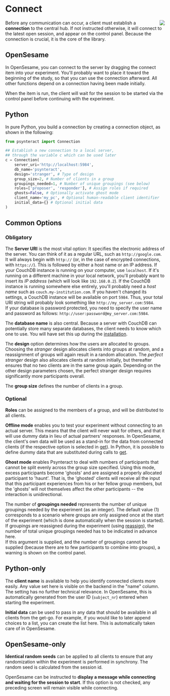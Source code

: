 # Connect

<img src="https://raw.githubusercontent.com/psynteract/psynteract-os/master/plugins/psynteract_connect/psynteract_connect_large.png" align="right">

Before any communication can occur, a client must establish a **connection** to
the central hub. If not instructed otherwise, it will connect to the latest open
session, and appear on the control panel. Because the connection is crucial, it
is the core of the library.

## OpenSesame

In OpenSesame, you can connect to the server by dragging the connect item
into your experiment. You'll probably want to place it toward the beginning of
the study, so that you can use the connection afterward. All other functions
depend on a connection having been made initially.

When the item is run, the client will wait for the session to be started via the
control panel before continuing with the experiment.

## Python

In pure Python, you build a connection by creating a connection object, as shown
in the following:  

```python
from psynteract import Connection

## Establish a new connection to a local server,
## through the variable c which can be used later
c = Connection(
    server_uri='http://localhost:5984',
    db_name='psynteract',
    design='stranger', # Type of design
    group_size=2, # Number of clients in a group
    groupings_needed=1, # Number of unique groupings (see below)
    roles=['proposer', 'responder'], # Assign roles if required
    ghosts=False, # Optionally activate ghost mode
    client_name='my_pc', # Optional human-readable client identifier
    initial_data={} # Optional initial data
)
```

## Common Options

### Obligatory
The __Server URI__ is the most vital option: It specifies the electronic address
of the server. You can think of it as a regular URL, such as
`http://google.com`. It will always begin with `http://` (or, in the case of
encrypted connections, with `https://`). This is followed by either a host name
or an IP address. If your CouchDB instance is running on your computer, use
`localhost`. If it's running on a different machine in your local network,
you'll probably want to insert its _IP address_ (which will look like
`192.168.0.2`). If the CouchDB instance is running somewhere else entirely,
you'll probably need a _host name_ such as `couch.my-institution.com`. If you
haven't changed its settings, a CouchDB instance will be available on port
`5984`. Thus, your total URI string will probably look something like
`http://my_server.com:5984`.<br>
If your database is password protected, you need to specify the user name and
password as follows: `http://user:password@my_server.com:5984`.

The __database name__ is also central. Because a server with CouchDB can
potentially store many separate databases, the client needs to know which one to
use. You will have set this up during the [installation](installation.md).

The __design__ option determines how the users are allocated to groups. Choosing
the *stranger* design allocates clients into groups at random, and a
reassignment of groups will again result in a random allocation. The *perfect
stranger* design also allocates clients at random initially, but thereafter
ensures that no two clients are in the same group again. Depending on the other
design parameters chosen, the perfect stranger design requires significantly
more participants overall.

The __group size__ defines the number of clients in a group.

### Optional

__Roles__ can be assigned to the members of a group, and will be distributed
to all clients.

__Offline mode__ enables you to test your experiment without connecting to an
actual server. This means that the client will never wait for others, and that
it will use dummy data in lieu of actual partners' responses. In OpenSesame,
the client's own data will be used as a stand-in for the data from connected
clients (if the respective option is selected in [get](usage-get.md)). In Python,
it is possible to define dummy data that are substituted during calls to
[get](usage-get.md).

__Ghost mode__ enables Psynteract to deal with numbers of participants that
cannot be split evenly across the group size specified. Using this mode, excess
participants become 'ghosts' and are assigned a properly allocated participant
to 'haunt'. That is, the 'ghosted' clients will receive all the input that this
participant experiences from his or her fellow group members, but the 'ghosts'
will not themselves affect the other participants -- the interaction is
unidirectional.

The number of __groupings needed__ represents the number of unique groupings needed
by the experiment (as an integer). The default value (1) corresponds to a scenario
where groups are only assigned once at the start of the experiment (which is done
automatically when the session is started). If groupings are reassigned during the
experiment (using [reassign](usage-reassign.md)), the number of total
unique groupings needed has to be indicated in advance here.<br>
If this argument is supplied, and the number of groupings cannot be supplied
(because there are to few participants to combine into groups), a warning is shown
on the control panel.

## Python-only

The __client name__ is available to help you identify connected clients more
easily. Any value set here is visible on the backend in the "name" column. The
setting has no further technical relevance. In OpenSesame, this is automatically
generated from the user ID (`subject_nr`) entered when starting the experiment.

__Initial data__ can be used to pass in any data that should be available in all
clients from the get-go. For example, if you would like to later append choices
to a list, you can create the list here. This is automatically taken care of in
OpenSesame.

## OpenSesame-only

__Identical random seeds__ can be applied to all clients to ensure that any
randomization within the experiment is performed in synchrony. The random seed
is calculated from the session id.

OpenSesame can be instructed to __display a message while connecting and waiting
for the session to start__. If this option is not checked, any preceding screen
will remain visible while connecting.
